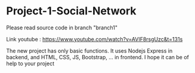 # Project-1-Social-Network
Please read source code in branch "branch1"

Link youtube : https://www.youtube.com/watch?v=AVIF8rsgUzc&t=131s

The new project has only basic functions. It uses Nodejs Express in backend, and HTML, CSS, JS, Bootstrap, ... in frontend. I hope it can be of help to your project
